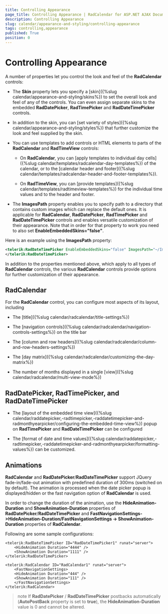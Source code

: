 ```yaml
---
title: Controlling Appearance
page_title: Controlling Appearance | RadCalendar for ASP.NET AJAX Documentation
description: Controlling Appearance
slug: calendar/appearance-and-styling/controlling-appearance
tags: controlling,appearance
published: True
position: 0
---
```


# Controlling Appearance


A number of properties let you control the look and feel of the **RadCalendar** controls:

* The **Skin** property lets you specify a [skin]({%slug calendar/appearance-and-styling/skins%}) to set the overall look and feel of any of the controls. You can even assign separate skins to the embedded **RadDatePicker**, **RadTimePicker** and **RadDateTimePicker** controls.

* In addition to the skin, you can [set variety of styles]({%slug calendar/appearance-and-styling/styles%}) that further customize the look and feel supplied by the skin.

* You can use templates to add controls or HTML elements to parts of the **RadCalendar** and **RadTimeView** controls:

	* On **RadCalendar**, you can [apply templates to individual day cells]({%slug calendar/templates/radcalendar-day-templates%}) of the calendar, or to the [calendar header and footer]({%slug calendar/templates/radcalendar-header-and-footer-templates%}).

	* On **RadTimeView**, you can [provide templates]({%slug calendar/templates/radtimeview-templates%}) for the individual time values and to the header and footer.

* The **ImagesPath** property enables you to specify path to a directory that contains custom images which can replace the default ones. It is applicable for **RadCalendar**, **RadDatePicker**, **RadTimePicker** and **RadDateTimePicker** controls and enables versatile customization of their appearance. Note that in order for that property to work you need to also set **EnableEmbeddedSkins="false"**.

Here is an example using the **ImagesPath** property:

````XML
<telerik:RadDateTimePicker EnableEmbeddedSkins="false" ImagesPath="~/Images" ID="RadDateTimePicker1" runat="server">
</telerik:RadDateTimePicker>
````


In addition to the properties mentioned above, which apply to all types of **RadCalendar** controls, the various **RadCalendar** controls provide options for further customization of their appearance.


## RadCalendar

For the **RadCalendar** control, you can configure most aspects of its layout, including

* The [title]({%slug calendar/radcalendar/title-settings%})

* The [navigation controls]({%slug calendar/radcalendar/navigation-controls-settings%}) on the title bar

* The [column and row headers]({%slug calendar/radcalendar/column-and-row-headers-settings%})

* The [day matrix]({%slug calendar/radcalendar/customizing-the-day-matrix%})

* The number of months displayed in a single [view]({%slug calendar/radcalendar/multi-view-mode%})


## RadDatePicker, RadTimePicker, and RadDateTimePicker

* The [layout of the embedded time view]({%slug calendar/raddatepicker,-radtimepicker,-raddatetimepicker-and-radmonthyearpicker/configuring-the-embedded-time-view%}) popup on **RadTimePicker** and **RadDateTimePicker** can be configured

* The [format of date and time values]({%slug calendar/raddatepicker,-radtimepicker,-raddatetimepicker-and-radmonthyearpicker/formatting-values%}) can be customized.


## Animations

**RadCalendar** and **RadDatePicker**/**RadDateTimePicker** support JQuery fade-in/fade-out animation with predefined duration of 300ms (switched on by default). The animation is processed when the date picker popup is displayed/hidden or the fast navigation option of **RadCalendar** is used.

In order to change the duration of the animation, use the **HideAnimation-Duration** and **ShowAnimation-Duration** properties of **RadDatePicker**/**RadDateTimePicker** and **FastNavigationSettings->HideAnimation-Duration/FastNavigationSettings -> ShowAnimation-Duration** properties of **RadCalendar**.

Following are some sample configurations:

````ASPNET
<telerik:RadDateTimePicker ID="RadDateTimePicker1" runat="server">
    <HideAnimation Duration="4444" />
    <ShowAnimation Duration="1111" />
</telerik:RadDateTimePicker>	
````


````ASPNET
<telerik:RadCalendar ID="RadCalendar1" runat="server">
    <FastNavigationSettings>
    <HideAnimation Duration="444" />
    <ShowAnimation Duration="111" />
    </FastNavigationSettings>
</telerik:RadCalendar>
````


>note 
If **RadDatePicker** / **RadDateTimePicker** postbacks automatically (**AutoPostBack** property is set to **true**), the **HideAnimation-Duration** value is 0 and cannot be altered.
>

